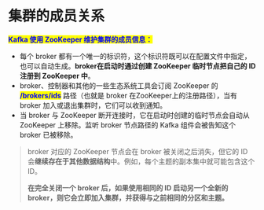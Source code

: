 # 集群的成员关系

<mark style="color:blue;">**Kafka 使用 ZooKeeper 维护集群的成员信息：**</mark>

* 每个 broker 都有一个唯一的标识符，这个标识符既可以在配置文件中指定，也可以自动生成。**broker在启动时通过创建 ZooKeeper 临时节点把自己的 ID 注册到 ZooKeeper 中**。
* broker、控制器和其他的一些生态系统工具会订阅 ZooKeeper 的 <mark style="color:blue;">**/brokers/ids**</mark> 路径（也就是 broker 在ZooKeeper上的注册路径），当有 broker 加入或退出集群时，它们可以收到通知。
* 当 broker 与 ZooKeeper 断开连接时，它在启动时创建的临时节点会自动从 ZooKeeper 上移除。监听 broker 节点路径的 Kafka 组件会被告知这个 broker 已被移除。

> broker 对应的 ZooKeeper 节点会在 broker 被关闭之后消失，但它的 ID 会**继续存在于其他数据结构**中。例如，每个主题的副本集中就可能包含这个 ID。
>
> **在完全关闭一个 broker 后，如果使用相同的 ID 启动另一个全新的 broker，则它会立即加入集群，并获得与之前相同的分区和主题。**
